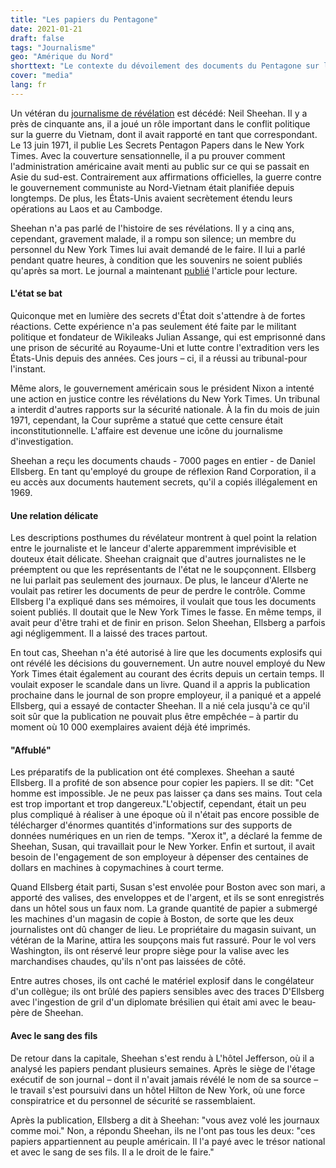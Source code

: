 ```yaml
---
title: "Les papiers du Pentagone"
date: 2021-01-21
draft: false
tags: "Journalisme"
geo: "Amérique du Nord"
shorttext: "Le contexte du dévoilement des documents du Pentagone sur la guerre du Vietnam rappelle un thriller policier. Les détails sont maintenant connus."
cover: "media"
lang: fr
---
```


Un vétéran du [journalisme de révélation](https://www.nytimes.com/2021/01/07/business/media/neil-sheehan-dead.html "Neil Sheehan Dies at 84; Author and Times Reporter on the Pentagon Papers") est décédé: Neil Sheehan. Il y a près de cinquante ans, il a joué un rôle important dans le conflit politique sur la guerre du Vietnam, dont il avait rapporté en tant que correspondant. Le 13 juin 1971, il publie Les Secrets Pentagon Papers dans le New York Times. Avec la couverture sensationnelle, il a pu prouver comment l'administration américaine avait menti au public sur ce qui se passait en Asie du sud-est. Contrairement aux affirmations officielles, la guerre contre le gouvernement communiste au Nord-Vietnam était planifiée depuis longtemps. De plus, les États-Unis avaient secrètement étendu leurs opérations au Laos et au Cambodge.

Sheehan n'a pas parlé de l'histoire de ses révélations. Il y a cinq ans, cependant, gravement malade, il a rompu son silence; un membre du personnel du New York Times lui avait demandé de le faire. Il lui a parlé pendant quatre heures, à condition que les souvenirs ne soient publiés qu'après sa mort. Le journal a maintenant [publié](https://www.nytimes.com/2021/01/07/us/pentagon-papers-neil-sheehan.html "Now It Can Be Told: How Neil Sheehan Got the Pentagon Papers") l'article pour lecture.

#### L'état se bat

Quiconque met en lumière des secrets d'État doit s'attendre à de fortes réactions. Cette expérience n'a pas seulement été faite par le militant politique et fondateur de Wikileaks Julian Assange, qui est emprisonné dans une prison de sécurité au Royaume-Uni et lutte contre l'extradition vers les États-Unis depuis des années. Ces jours – ci, il a réussi au tribunal-pour l'instant.

Même alors, le gouvernement américain sous le président Nixon a intenté une action en justice contre les révélations du New York Times. Un tribunal a interdit d'autres rapports sur la sécurité nationale. À la fin du mois de juin 1971, cependant, la Cour suprême a statué que cette censure était inconstitutionnelle. L'affaire est devenue une icône du journalisme d'investigation.

Sheehan a reçu les documents chauds - 7000 pages en entier - de Daniel Ellsberg. En tant qu'employé du groupe de réflexion Rand Corporation, il a eu accès aux documents hautement secrets, qu'il a copiés illégalement en 1969.

#### Une relation délicate

Les descriptions posthumes du révélateur montrent à quel point la relation entre le journaliste et le lanceur d'alerte apparemment imprévisible et douteux était délicate. Sheehan craignait que d'autres journalistes ne le préemptent ou que les représentants de l'état ne le soupçonnent. Ellsberg ne lui parlait pas seulement des journaux. De plus, le lanceur d'Alerte ne voulait pas retirer les documents de peur de perdre le contrôle. Comme Ellsberg l'a expliqué dans ses mémoires, il voulait que tous les documents soient publiés. Il doutait que le New York Times le fasse. En même temps, il avait peur d'être trahi et de finir en prison. Selon Sheehan, Ellsberg a parfois agi négligemment. Il a laissé des traces partout.

En tout cas, Sheehan n'a été autorisé à lire que les documents explosifs qui ont révélé les décisions du gouvernement. Un autre nouvel employé du New York Times était également au courant des écrits depuis un certain temps. Il voulait exposer le scandale dans un livre. Quand il a appris la publication prochaine dans le journal de son propre employeur, il a paniqué et a appelé Ellsberg, qui a essayé de contacter Sheehan. Il a nié cela jusqu'à ce qu'il soit sûr que la publication ne pouvait plus être empêchée – à partir du moment où 10 000 exemplaires avaient déjà été imprimés.

#### "Affublé"

Les préparatifs de la publication ont été complexes. Sheehan a sauté Ellsberg. Il a profité de son absence pour copier les papiers. Il se dit: "Cet homme est impossible. Je ne peux pas laisser ça dans ses mains. Tout cela est trop important et trop dangereux."L'objectif, cependant, était un peu plus compliqué à réaliser à une époque où il n'était pas encore possible de télécharger d'énormes quantités d'informations sur des supports de données numériques en un rien de temps. "Xerox it", a déclaré la femme de Sheehan, Susan, qui travaillait pour le New Yorker. Enfin et surtout, il avait besoin de l'engagement de son employeur à dépenser des centaines de dollars en machines à copymachines à court terme.

Quand Ellsberg était parti, Susan s'est envolée pour Boston avec son mari, a apporté des valises, des enveloppes et de l'argent, et ils se sont enregistrés dans un hôtel sous un faux nom. La grande quantité de papier a submergé les machines d'un magasin de copie à Boston, de sorte que les deux journalistes ont dû changer de lieu. Le propriétaire du magasin suivant, un vétéran de la Marine, attira les soupçons mais fut rassuré. Pour le vol vers Washington, ils ont réservé leur propre siège pour la valise avec les marchandises chaudes, qu'ils n'ont pas laissées de côté.

Entre autres choses, ils ont caché le matériel explosif dans le congélateur d'un collègue; ils ont brûlé des papiers sensibles avec des traces D'Ellsberg avec l'ingestion de gril d'un diplomate brésilien qui était ami avec le beau-père de Sheehan.

#### Avec le sang des fils

De retour dans la capitale, Sheehan s'est rendu à L'hôtel Jefferson, où il a analysé les papiers pendant plusieurs semaines. Après le siège de l'étage exécutif de son journal – dont il n'avait jamais révélé le nom de sa source – le travail s'est poursuivi dans un hôtel Hilton de New York, où une force conspiratrice et du personnel de sécurité se rassemblaient.

Après la publication, Ellsberg a dit à Sheehan: "vous avez volé les journaux comme moi." Non, a répondu Sheehan, ils ne l'ont pas tous les deux: "ces papiers appartiennent au peuple américain. Il l'a payé avec le trésor national et avec le sang de ses fils. Il a le droit de le faire."
